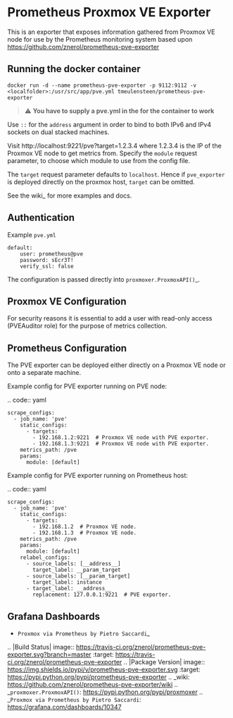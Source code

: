 Prometheus Proxmox VE Exporter
==============================

This is an exporter that exposes information gathered from Proxmox VE
node for use by the Prometheus monitoring system based upon https://github.com/znerol/prometheus-pve-exporter

Running the docker container
------------


    docker run -d --name prometheus-pve-exporter -p 9112:9112 -v <localfolder>:/usr/src/app/pve.yml tmeulensteen/prometheus-pve-exporter

> :warning: **You have to supply a pve.yml in the <localfolder> for the container to work**

Use `::` for the `address` argument in order to bind to both IPv6 and IPv4
sockets on dual stacked machines.

Visit http://localhost:9221/pve?target=1.2.3.4 where 1.2.3.4 is the IP
of the Proxmox VE node to get metrics from. Specify the ``module``
request parameter, to choose which module to use from the config file.

The ``target`` request parameter defaults to ``localhost``. Hence if
``pve_exporter`` is deployed directly on the proxmox host, ``target``
can be omitted.

See the wiki_  for more examples and docs.

Authentication
--------------

Example ``pve.yml``

    default:
        user: prometheus@pve
        password: sEcr3T!
        verify_ssl: false

The configuration is passed directly into `proxmoxer.ProxmoxAPI()`_.

Proxmox VE Configuration
------------------------

For security reasons it is essential to add a user with read-only access
(PVEAuditor role) for the purpose of metrics collection.

Prometheus Configuration
------------------------

The PVE exporter can be deployed either directly on a Proxmox VE node or
onto a separate machine.

Example config for PVE exporter running on PVE node:

.. code:: yaml

    scrape_configs:
      - job_name: 'pve'
        static_configs:
          - targets:
            - 192.168.1.2:9221  # Proxmox VE node with PVE exporter.
            - 192.168.1.3:9221  # Proxmox VE node with PVE exporter.
        metrics_path: /pve
        params:
          module: [default]

Example config for PVE exporter running on Prometheus host:

.. code:: yaml

    scrape_configs:
      - job_name: 'pve'
        static_configs:
          - targets:
            - 192.168.1.2  # Proxmox VE node.
            - 192.168.1.3  # Proxmox VE node.
        metrics_path: /pve
        params:
          module: [default]
        relabel_configs:
          - source_labels: [__address__]
            target_label: __param_target
          - source_labels: [__param_target]
            target_label: instance
          - target_label: __address__
            replacement: 127.0.0.1:9221  # PVE exporter.

Grafana Dashboards
------------------

* `Proxmox via Prometheus by Pietro Saccardi`_


.. |Build Status| image:: https://travis-ci.org/znerol/prometheus-pve-exporter.svg?branch=master
   :target: https://travis-ci.org/znerol/prometheus-pve-exporter
.. |Package Version| image:: https://img.shields.io/pypi/v/prometheus-pve-exporter.svg
   :target: https://pypi.python.org/pypi/prometheus-pve-exporter
.. _wiki: https://github.com/znerol/prometheus-pve-exporter/wiki
.. _`proxmoxer.ProxmoxAPI()`: https://pypi.python.org/pypi/proxmoxer
.. _`Proxmox via Prometheus by Pietro Saccardi`: https://grafana.com/dashboards/10347
